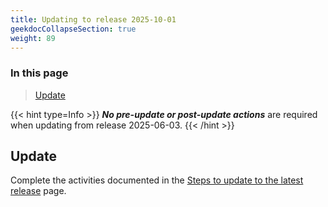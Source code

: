 ```yaml
---
title: Updating to release 2025-10-01
geekdocCollapseSection: true
weight: 89
---
```


### In this page

> [Update](#update)

{{< hint type=Info >}}
**_No pre-update or post-update actions_** are required when updating from release 2025-06-03.
{{< /hint >}}

## Update

Complete the activities documented in the [Steps to update to the latest release](../#steps-to-update-to-the-latest-release) page.
